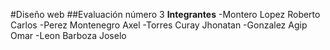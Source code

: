 #Diseño web
##Evaluación número 3
**Integrantes**
-Montero Lopez Roberto Carlos
-Perez Montenegro Axel
-Torres Curay Jhonatan
-Gonzalez Agip Omar
-Leon Barboza Joselo
